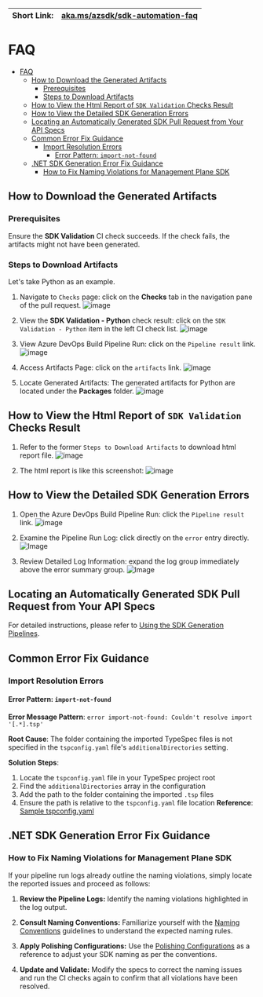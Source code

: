 | Short Link: | [aka.ms/azsdk/sdk-automation-faq](https://aka.ms/azsdk/sdk-automation-faq) |
|--|--|

# FAQ

- [FAQ](#faq)
  - [How to Download the Generated Artifacts](#how-to-download-the-generated-artifacts)
    - [Prerequisites](#prerequisites)
    - [Steps to Download Artifacts](#steps-to-download-artifacts)
  - [How to View the Html Report of `SDK Validation` Checks Result](#how-to-view-the-html-report-of-sdk-validation-checks-result)
  - [How to View the Detailed SDK Generation Errors](#how-to-view-the-detailed-sdk-generation-errors)
  - [Locating an Automatically Generated SDK Pull Request from Your API Specs](#locating-an-automatically-generated-sdk-pull-request-from-your-api-specs)
  - [Common Error Fix Guidance](#common-error-fix-guidance)
    - [Import Resolution Errors](#import-resolution-errors)
      - [Error Pattern: `import-not-found`](#error-pattern-import-not-found)
  - [.NET SDK Generation Error Fix Guidance](#net-sdk-generation-error-fix-guidance)
    - [How to Fix Naming Violations for Management Plane SDK](#how-to-fix-naming-violations-for-management-plane-sdk)

## How to Download the Generated Artifacts

### Prerequisites

Ensure the **SDK Validation** CI check succeeds. If the check fails, the artifacts might not have been generated.

### Steps to Download Artifacts

Let's take Python as an example.

1. Navigate to `Checks` page: click on the **Checks** tab in the navigation pane of the pull request.
   ![image](https://github.com/user-attachments/assets/109f7d90-52f6-45ed-ac12-ce2ae3e49af8)

2. View the **SDK Validation - Python** check result: click on the `SDK Validation - Python` item
 in the left CI check list.
   ![image](https://github.com/user-attachments/assets/3beb796f-0d53-4ad7-8f4c-d01657f283b4)

3. View Azure DevOps Build Pipeline Run: click on the `Pipeline result` link.
   ![image](https://github.com/user-attachments/assets/ff4512be-e49d-4d48-bb13-0b9898258d0b)

4. Access Artifacts Page: click on the `artifacts` link.
   ![image](https://github.com/Azure/azure-rest-api-specs/assets/20296335/b2c4c307-a430-4dec-bb09-5ac7e659a418)

5. Locate Generated Artifacts:
   The generated artifacts for Python are located under the **Packages** folder.
   ![image](https://github.com/user-attachments/assets/a6f1d800-4b3a-42ff-863a-45b50c201047)

## How to View the Html Report of `SDK Validation` Checks Result

1. Refer to the former `Steps to Download Artifacts` to download html report file.
    ![image](https://github.com/user-attachments/assets/a8dfc245-333c-497f-a0a2-f7e2451b3863)

2. The html report is like this screenshot:
    ![image](https://github.com/user-attachments/assets/b0c50b7f-6ce7-4276-a2fb-2fa55d3b69c7)

## How to View the Detailed SDK Generation Errors

1. Open the Azure DevOps Build Pipeline Run: click the `Pipeline result` link.
   ![image](https://github.com/user-attachments/assets/64caa353-a54c-4ebb-b8fa-800d50ae5dfe)

2. Examine the Pipeline Run Log: click directly on the `error` entry directly.
   ![Image](https://github.com/user-attachments/assets/42627c1e-6610-4bb3-9cf4-c7c4209080d7)

3. Review Detailed Log Information: expand the log group immediately above the error summary group.
   ![Image](https://github.com/user-attachments/assets/d9ea22f3-bdd1-42a0-9610-c9cd0339b8e5)

## Locating an Automatically Generated SDK Pull Request from Your API Specs

For detailed instructions, please refer to [Using the SDK Generation Pipelines](https://aka.ms/azsdk/spec-gen-sdk-pipeline-doc).

## Common Error Fix Guidance

### Import Resolution Errors

#### Error Pattern: `import-not-found`

**Error Message Pattern**: `error import-not-found: Couldn't resolve import '[.*].tsp'`

**Root Cause**: The folder containing the imported TypeSpec files is not specified in the `tspconfig.yaml` file's `additionalDirectories` setting.

**Solution Steps**:

1. Locate the `tspconfig.yaml` file in your TypeSpec project root
2. Find the `additionalDirectories` array in the configuration
3. Add the path to the folder containing the imported `.tsp` files
4. Ensure the path is relative to the `tspconfig.yaml` file location
**Reference**: [Sample tspconfig.yaml](https://github.com/Azure/azure-rest-api-specs/blob/main/specification/contosowidgetmanager/Contoso.WidgetManager/tspconfig.yaml#L52)

## .NET SDK Generation Error Fix Guidance

### How to Fix Naming Violations for Management Plane SDK

If your pipeline run logs already outline the naming violations, simply locate the reported issues and proceed as follows:

1. **Review the Pipeline Logs:**
   Identify the naming violations highlighted in the log output.

2. **Consult Naming Conventions:**
   Familiarize yourself with the [Naming Conventions](https://github.com/Azure/azure-sdk-for-net/blob/main/doc/dev/Mgmt-Naming-Conventions.md)
    guidelines to understand the expected naming rules.

3. **Apply Polishing Configurations:**
   Use the [Polishing Configurations](https://github.com/Azure/azure-sdk-for-net/blob/main/doc/dev/Mgmt-Polishing-Configurations.md)
    as a reference to adjust your SDK naming as per the conventions.

4. **Update and Validate:**
   Modify the specs to correct the naming issues and run the CI checks again to confirm that all violations have been resolved.
